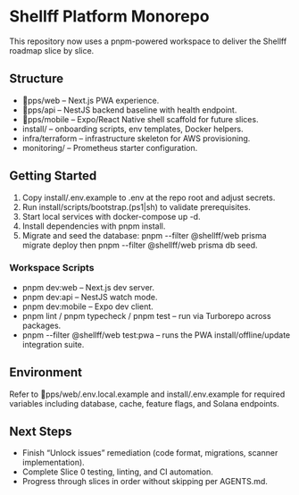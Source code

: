﻿# Shellff Platform Monorepo

This repository now uses a pnpm-powered workspace to deliver the Shellff roadmap slice by slice.

## Structure
- pps/web – Next.js PWA experience.
- pps/api – NestJS backend baseline with health endpoint.
- pps/mobile – Expo/React Native shell scaffold for future slices.
- install/ – onboarding scripts, env templates, Docker helpers.
- infra/terraform – infrastructure skeleton for AWS provisioning.
- monitoring/ – Prometheus starter configuration.

## Getting Started
1. Copy install/.env.example to .env at the repo root and adjust secrets.
2. Run install/scripts/bootstrap.(ps1|sh) to validate prerequisites.
3. Start local services with docker-compose up -d.
4. Install dependencies with pnpm install.
5. Migrate and seed the database: pnpm --filter @shellff/web prisma migrate deploy then pnpm --filter @shellff/web prisma db seed.

### Workspace Scripts
- pnpm dev:web – Next.js dev server.
- pnpm dev:api – NestJS watch mode.
- pnpm dev:mobile – Expo dev client.
- pnpm lint / pnpm typecheck / pnpm test – run via Turborepo across packages.
- pnpm --filter @shellff/web test:pwa – runs the PWA install/offline/update integration suite.

## Environment
Refer to pps/web/.env.local.example and install/.env.example for required variables including database, cache, feature flags, and Solana endpoints.

## Next Steps
- Finish “Unlock issues” remediation (code format, migrations, scanner implementation).
- Complete Slice 0 testing, linting, and CI automation.
- Progress through slices in order without skipping per AGENTS.md.
